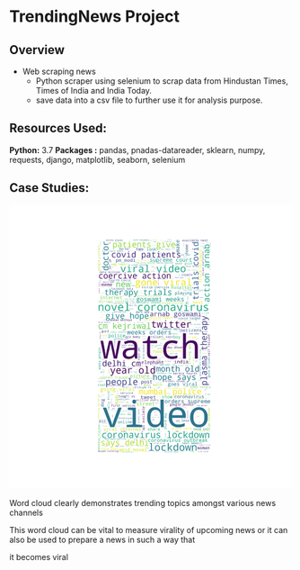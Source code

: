 # TrendingNews Project 
## Overview
* Web scraping news
  * Python scraper using selenium to scrap data from Hindustan Times, Times of India and India Today.
  * save data into a csv file to further use it for analysis purpose.
## Resources Used:
**Python:** 3.7
**Packages :** pandas, pnadas-datareader, sklearn, numpy, requests, django, matplotlib, seaborn, selenium

## Case Studies:
![alt text](https://github.com/Tejan4422/TrendingNews/blob/master/WordCloud.png "word cloud")

Word cloud clearly demonstrates trending topics amongst various news channels 

This word cloud can be vital to measure virality of upcoming news or it can also be used to prepare a news in such a way that 

it becomes viral
